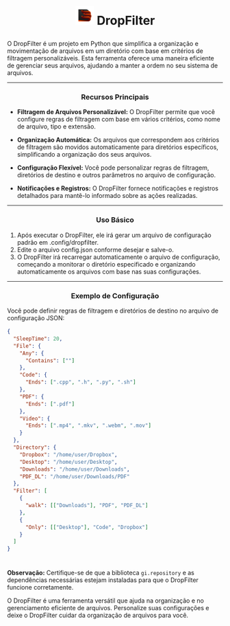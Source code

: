 # <p align="center"><img src="https://github.com/Zvorky/DropFilter/blob/main/ArtWork/DropFilter_icon.svg" width="44" height="44"> DropFilter</p>

O DropFilter é um projeto em Python que simplifica a organização e movimentação de arquivos em um diretório com base em critérios de filtragem personalizáveis. Esta ferramenta oferece uma maneira eficiente de gerenciar seus arquivos, ajudando a manter a ordem no seu sistema de arquivos.

----

### <p align="center">Recursos Principais</p>

- **Filtragem de Arquivos Personalizável:** O DropFilter permite que você configure regras de filtragem com base em vários critérios, como nome de arquivo, tipo e extensão.

- **Organização Automática:** Os arquivos que correspondem aos critérios de filtragem são movidos automaticamente para diretórios específicos, simplificando a organização dos seus arquivos.

- **Configuração Flexível:** Você pode personalizar regras de filtragem, diretórios de destino e outros parâmetros no arquivo de configuração.

- **Notificações e Registros:** O DropFilter fornece notificações e registros detalhados para mantê-lo informado sobre as ações realizadas.

----

### <p align="center">Uso Básico</p>

1. Após executar o DropFilter, ele irá gerar um arquivo de configuração padrão em .config/dropfilter.
2. Edite o arquivo config.json conforme desejar e salve-o.
3. O DropFilter irá recarregar automaticamente o arquivo de configuração, começando a monitorar o diretório especificado e organizando automaticamente os arquivos com base nas suas configurações.

----

### <p align="center">Exemplo de Configuração</p>

Você pode definir regras de filtragem e diretórios de destino no arquivo de configuração JSON:

```json
{
  "SleepTime": 20,
  "File": {
    "Any": {
      "Contains": [""]
    },
    "Code": {
      "Ends": [".cpp", ".h", ".py", ".sh"]
    },
    "PDF": {
      "Ends": [".pdf"]
    },
    "Video": {
      "Ends": [".mp4", ".mkv", ".webm", ".mov"]
    }
  },
  "Directory": {
    "Dropbox": "/home/user/Dropbox",
    "Desktop": "/home/user/Desktop",
    "Downloads": "/home/user/Downloads",
    "PDF_DL": "/home/user/Downloads/PDF"
  },
  "Filter": [
    {
      "walk": [["Downloads"], "PDF", "PDF_DL"]
    },
    {
      "Only": [["Desktop"], "Code", "Dropbox"]
    }
  ]
}
```

#

**Observação:** Certifique-se de que a biblioteca `gi.repository` e as dependências necessárias estejam instaladas para que o DropFilter funcione corretamente.

O DropFilter é uma ferramenta versátil que ajuda na organização e no gerenciamento eficiente de arquivos. Personalize suas configurações e deixe o DropFilter cuidar da organização de arquivos para você.
